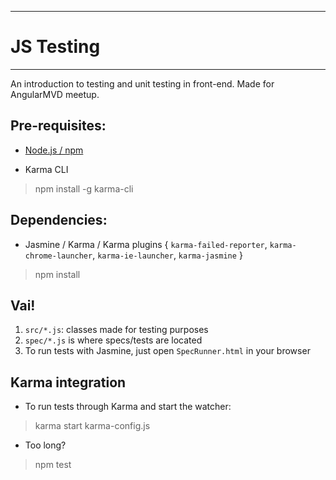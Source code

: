  ----------------------
 # JS Testing
 ----------------------

An introduction to testing and unit testing in front-end.
Made for AngularMVD meetup.

## Pre-requisites:
 
- [Node.js / npm](https://nodejs.org/en/download/)

- Karma CLI
> npm install -g karma-cli

## Dependencies:
- Jasmine / Karma / Karma plugins { `karma-failed-reporter`, `karma-chrome-launcher`, `karma-ie-launcher`, `karma-jasmine` }
> npm install

## Vai!

1. `src/*.js`: classes made for testing purposes
2. `spec/*.js` is where specs/tests are located
3. To run tests with Jasmine, just open `SpecRunner.html` in your browser

## Karma integration

- To run tests through Karma and start the watcher:
> karma start karma-config.js

- Too long?
> npm test 
